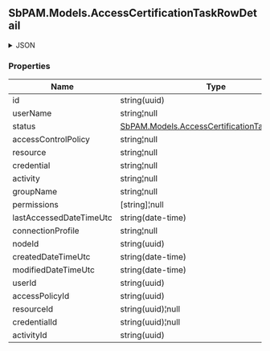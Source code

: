 
<h2 id="tocS_SbPAM.Models.AccessCertificationTaskRowDetail">SbPAM.Models.AccessCertificationTaskRowDetail</h2>

<a id="schemasbpam.models.accesscertificationtaskrowdetail"></a>
<a id="schema_SbPAM.Models.AccessCertificationTaskRowDetail"></a>
<a id="tocSsbpam.models.accesscertificationtaskrowdetail"></a>
<a id="tocssbpam.models.accesscertificationtaskrowdetail"></a>

<details><summary>JSON</summary>


```json
{
  "id": "497f6eca-6276-4993-bfeb-53cbbbba6f08",
  "userName": "string",
  "status": "NotSet",
  "accessControlPolicy": "string",
  "resource": "string",
  "credential": "string",
  "activity": "string",
  "groupName": "string",
  "permissions": [
    "string"
  ],
  "lastAccessedDateTimeUtc": "2019-08-24T14:15:22Z",
  "connectionProfile": "string",
  "nodeId": "959356e3-6168-4a92-b4a5-b9d462be6177",
  "createdDateTimeUtc": "2019-08-24T14:15:22Z",
  "modifiedDateTimeUtc": "2019-08-24T14:15:22Z",
  "userId": "2c4a230c-5085-4924-a3e1-25fb4fc5965b",
  "accessPolicyId": "b968355d-4dbb-453c-8c65-8fcb2d303aa7",
  "resourceId": "026d60bb-63a8-407e-bf67-01dcfc6022e6",
  "credentialId": "f568fec0-10b6-4b94-9daf-e62c50c9bf3e",
  "activityId": "bdfd0655-55e6-45e6-8bbc-6ed31d3820b5"
}

```


</details>

### Properties

|Name|Type|Required|Restrictions|Description|
|---|---|---|---|---|
|id|string(uuid)|false|none|none|
|userName|string¦null|false|none|none|
|status|[SbPAM.Models.AccessCertificationTaskRowStatus](../Models/sbpam.models.accesscertificationtaskrowstatus.md)|false|none|none|
|accessControlPolicy|string¦null|false|none|none|
|resource|string¦null|false|none|none|
|credential|string¦null|false|none|none|
|activity|string¦null|false|none|none|
|groupName|string¦null|false|none|none|
|permissions|[string]¦null|false|none|none|
|lastAccessedDateTimeUtc|string(date-time)|false|none|none|
|connectionProfile|string¦null|false|none|none|
|nodeId|string(uuid)|false|none|none|
|createdDateTimeUtc|string(date-time)|false|none|none|
|modifiedDateTimeUtc|string(date-time)|false|none|none|
|userId|string(uuid)|false|none|none|
|accessPolicyId|string(uuid)|false|none|none|
|resourceId|string(uuid)¦null|false|none|none|
|credentialId|string(uuid)¦null|false|none|none|
|activityId|string(uuid)|false|none|none|


